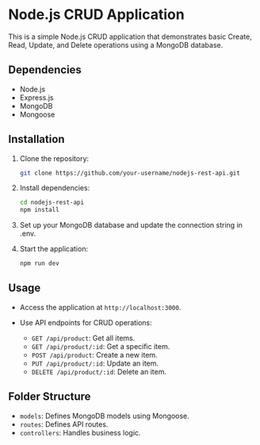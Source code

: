 # Node.js CRUD Application

This is a simple Node.js CRUD application that demonstrates basic Create, Read, Update, and Delete operations using a MongoDB database.

## Dependencies

- Node.js
- Express.js
- MongoDB
- Mongoose

## Installation

1. Clone the repository:

   ```bash
   git clone https://github.com/your-username/nodejs-rest-api.git
   ```

2. Install dependencies:

   ```bash
   cd nodejs-rest-api
   npm install
   ```

3. Set up your MongoDB database and update the connection string in .env.

4. Start the application:

   ```bash
   npm run dev
   ```

## Usage

- Access the application at `http://localhost:3000`.
- Use API endpoints for CRUD operations:

  - `GET /api/product`: Get all items.
  - `GET /api/product/:id`: Get a specific item.
  - `POST /api/product`: Create a new item.
  - `PUT /api/product/:id`: Update an item.
  - `DELETE /api/product/:id`: Delete an item.

## Folder Structure

- `models`: Defines MongoDB models using Mongoose.
- `routes`: Defines API routes.
- `controllers`: Handles business logic.
